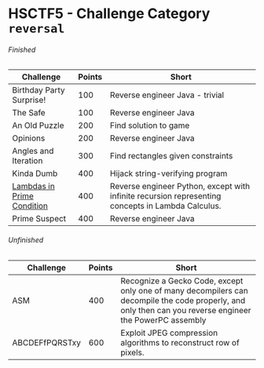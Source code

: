 # HSCTF5 - Challenge Category `reversal`

###### Finished
Challenge | Points | Short
--- | --- | ---
Birthday Party Surprise! | 100 | Reverse engineer Java - trivial
The Safe | 100 | Reverse engineer Java
An Old Puzzle | 200 | Find solution to game
Opinions | 200 | Reverse engineer Java
Angles and Iteration | 300 | Find rectangles given constraints
Kinda Dumb | 400 | Hijack string-verifying program
[Lambdas in Prime Condition](/reversal/lambdas_in_prime_condition.md) | 400 | Reverse engineer Python, except with infinite recursion representing concepts in Lambda Calculus.
Prime Suspect | 400 | Reverse engineer Java

###### Unfinished
Challenge | Points | Short
--- | --- | ---
ASM | 400 | Recognize a Gecko Code, except only one of many decompilers can decompile the code properly, and only then can you reverse engineer the PowerPC assembly
ABCDEFfPQRSTxy | 600 | Exploit JPEG compression algorithms to reconstruct row of pixels.